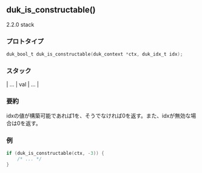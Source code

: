 ## duk_is_constructable() 

2.2.0 stack

### プロトタイプ

```c
duk_bool_t duk_is_constructable(duk_context *ctx, duk_idx_t idx);
```

### スタック

| ... | val | ... |

### 要約

idxの値が構築可能であれば1を、そうでなければ0を返す。また、idxが無効な場合は0を返す。


### 例

```c
if (duk_is_constructable(ctx, -3)) {
    /* ... */
}
```